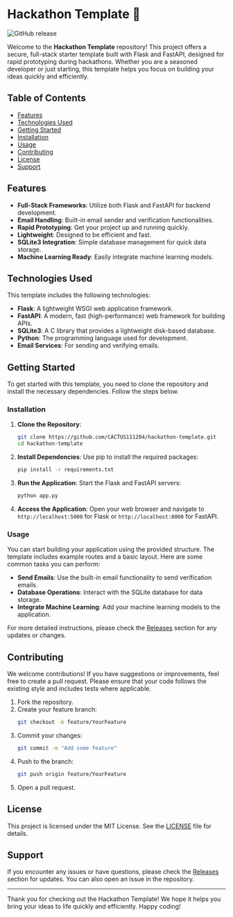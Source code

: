 # Hackathon Template 🚀

![GitHub release](https://img.shields.io/badge/release-v1.0.0-brightgreen)

Welcome to the **Hackathon Template** repository! This project offers a secure, full-stack starter template built with Flask and FastAPI, designed for rapid prototyping during hackathons. Whether you are a seasoned developer or just starting, this template helps you focus on building your ideas quickly and efficiently.

## Table of Contents

- [Features](#features)
- [Technologies Used](#technologies-used)
- [Getting Started](#getting-started)
- [Installation](#installation)
- [Usage](#usage)
- [Contributing](#contributing)
- [License](#license)
- [Support](#support)

## Features

- **Full-Stack Frameworks**: Utilize both Flask and FastAPI for backend development.
- **Email Handling**: Built-in email sender and verification functionalities.
- **Rapid Prototyping**: Get your project up and running quickly.
- **Lightweight**: Designed to be efficient and fast.
- **SQLite3 Integration**: Simple database management for quick data storage.
- **Machine Learning Ready**: Easily integrate machine learning models.

## Technologies Used

This template includes the following technologies:

- **Flask**: A lightweight WSGI web application framework.
- **FastAPI**: A modern, fast (high-performance) web framework for building APIs.
- **SQLite3**: A C library that provides a lightweight disk-based database.
- **Python**: The programming language used for development.
- **Email Services**: For sending and verifying emails.

## Getting Started

To get started with this template, you need to clone the repository and install the necessary dependencies. Follow the steps below.

### Installation

1. **Clone the Repository**:
   ```bash
   git clone https://github.com/CACTUS111204/hackathon-template.git
   cd hackathon-template
   ```

2. **Install Dependencies**:
   Use pip to install the required packages:
   ```bash
   pip install -r requirements.txt
   ```

3. **Run the Application**:
   Start the Flask and FastAPI servers:
   ```bash
   python app.py
   ```

4. **Access the Application**:
   Open your web browser and navigate to `http://localhost:5000` for Flask or `http://localhost:8000` for FastAPI.

### Usage

You can start building your application using the provided structure. The template includes example routes and a basic layout. Here are some common tasks you can perform:

- **Send Emails**: Use the built-in email functionality to send verification emails.
- **Database Operations**: Interact with the SQLite database for data storage.
- **Integrate Machine Learning**: Add your machine learning models to the application.

For more detailed instructions, please check the [Releases](https://github.com/CACTUS111204/hackathon-template/releases) section for any updates or changes.

## Contributing

We welcome contributions! If you have suggestions or improvements, feel free to create a pull request. Please ensure that your code follows the existing style and includes tests where applicable.

1. Fork the repository.
2. Create your feature branch:
   ```bash
   git checkout -b feature/YourFeature
   ```
3. Commit your changes:
   ```bash
   git commit -m "Add some feature"
   ```
4. Push to the branch:
   ```bash
   git push origin feature/YourFeature
   ```
5. Open a pull request.

## License

This project is licensed under the MIT License. See the [LICENSE](LICENSE) file for details.

## Support

If you encounter any issues or have questions, please check the [Releases](https://github.com/CACTUS111204/hackathon-template/releases) section for updates. You can also open an issue in the repository.

---

Thank you for checking out the Hackathon Template! We hope it helps you bring your ideas to life quickly and efficiently. Happy coding!